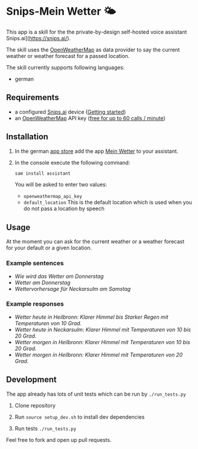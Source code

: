 # Snips-Mein Wetter 🌤

This app is a skill for the the private-by-design self-hosted voice assistant Snips.ai](https://snips.ai/).

The skill uses the [OpenWeatherMap](https://openweathermap.org/) as data provider to say the current weather or weather forecast for a passed location. 

The skill currently supports following languages:
 - german

## Requirements

 - a configured [Snips.ai](https://snips.ai/) device ([Getting started](https://docs.snips.ai/getting-started))
 - an [OpenWeatherMap](https://openweathermap.org/) API key ([free for up to 60 calls / minute](https://openweathermap.org/price))

## Installation

1. In the german [app store](https://console.snips.ai/) add the app [Mein Wetter](https://console.snips.ai/store/de/skill_40MMMVlkDqV) to your assistant.

2. In the console execute the following command:
    ```bash
    sam install assistant
    ```
    You will be asked to enter two values:
    - `openweathermap_api_key`
    - `default_location`
        This is the default location which is used when you do not pass a location by speech
        

## Usage
At the moment you can ask for the current weather or a weather forecast for your default or a given location.

### Example sentences
- *Wie wird das Wetter am Donnerstag*
- *Wetter am Donnerstag*
- *Wettervorhersage für Neckarsulm am Samstag*

### Example responses
- *Wetter heute in Heilbronn: Klarer Himmel bis Starker Regen mit Temperaturen von 10 Grad.*
- *Wetter heute in Neckarsulm: Klarer Himmel mit Temperaturen von 10 bis 20 Grad.*
- *Wetter morgen in Heilbronn: Klarer Himmel mit Temperaturen von 10 bis 20 Grad.*
- *Wetter morgen in Heilbronn: Klarer Himmel mit Temperaturen von 20 Grad.*

## Development

The app already has lots of unit tests which can be run by `./run_tests.py`

1. Clone repository

2. Run `source setup_dev.sh` to install dev dependencies

3. Run tests `./run_tests.py`

Feel free to fork and open up pull requests.
